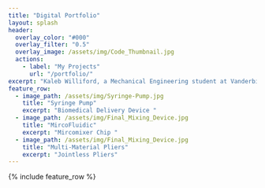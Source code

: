 ```yaml
---
title: "Digital Portfolio"
layout: splash
header:
  overlay_color: "#000"
  overlay_filter: "0.5"
  overlay_image: /assets/img/Code_Thumbnail.jpg
  actions:
    - label: "My Projects"
      url: "/portfolio/"
excerpt: "Kaleb Williford, a Mechanical Engineering student at Vanderbilt University graduating in May 2024, brings a GPA of 3.53/4.00 and valuable professional experience from internships at AT&T, Smith Seckman Reid, Inc., and Nissan. His roles involved cost reduction, process optimization, and innovative solutions using programming languages like JavaScript and Python."
feature_row:
  - image_path: /assets/img/Syringe-Pump.jpg
    title: "Syringe Pump"
    excerpt: "Biomedical Delivery Device "
  - image_path: /assets/img/Final_Mixing_Device.jpg
    title: "MircoFluidic"
    excerpt: "Mircomixer Chip "
  - image_path: /assets/img/Final_Mixing_Device.jpg
    title: "Multi-Material Pliers"
    excerpt: "Jointless Pliers"
---
```


{% include feature_row %}

